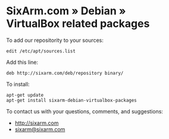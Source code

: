 # SixArm.com » Debian » <br> VirtualBox related packages

To add our repositority to your sources:

    edit /etc/apt/sources.list

Add this line:

    deb http://sixarm.com/deb/repository binary/

To install:

    apt-get update
    apt-get install sixarm-debian-virtualbox-packages

To contact us with your questions, comments, and suggestions:

  * http://sixarm.com
  * sixarm@sixarm.com
